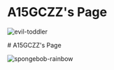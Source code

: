 # A15GCZZ's Page

![evil-toddler](https://cloud.githubusercontent.com/assets/16547949/25400815/c5847ecc-29c1-11e7-9c5d-05d4a6726545.jpg)

<Enter a phrase describing the above image>
# A15GCZZ's Page

![spongebob-rainbow](https://cloud.githubusercontent.com/assets/16547949/25401179/038f12ee-29c3-11e7-8362-f92422b7da35.jpg)

<Enter a phrase describing the above image>
